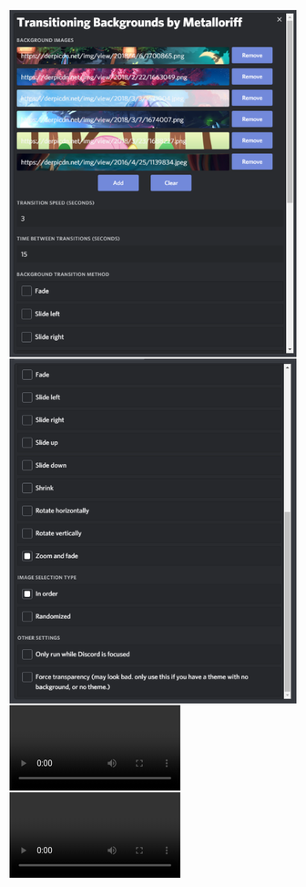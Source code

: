 ![Preview #1](e0.png)
![Preview #2](e1.png)
![Video Preview #1](ve0.mp4)
![Video Preview #2](ve1.mp4)
